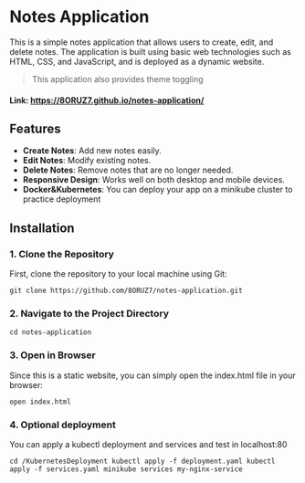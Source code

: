 # Notes Application

This is a simple notes application that allows users to create, edit, and delete notes. The application is built using basic web technologies such as HTML, CSS, and JavaScript, and is deployed as a dynamic website.

> This application also provides theme toggling

#### Link: https://8ORUZ7.github.io/notes-application/

## Features

- **Create Notes**: Add new notes easily.
- **Edit Notes**: Modify existing notes.
- **Delete Notes**: Remove notes that are no longer needed.
- **Responsive Design**: Works well on both desktop and mobile devices.
- **Docker&Kubernetes**: You can deploy your app on a minikube cluster to practice deployment

## Installation

### 1. Clone the Repository

First, clone the repository to your local machine using Git:

```
git clone https://github.com/8ORUZ7/notes-application.git
```

### 2. Navigate to the Project Directory

```
cd notes-application
```

### 3. Open in Browser

Since this is a static website, you can simply open the index.html file in your browser:

```
open index.html
```

### 4. Optional deployment

You can apply a kubectl deployment and services and test in localhost:80 

``
cd /KubernetesDeployment
kubectl apply -f deployment.yaml
kubectl apply -f services.yaml
minikube services my-nginx-service
``
